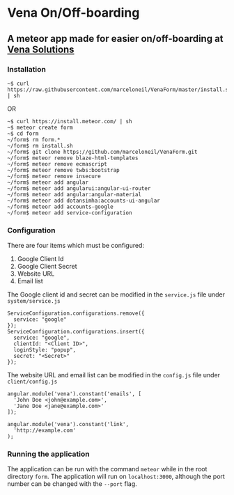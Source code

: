 # Vena On/Off-boarding
## A meteor app made for easier on/off-boarding at [Vena Solutions](http://venasolutions.com/)

### Installation
```
~$ curl https://raw.githubusercontent.com/marceloneil/VenaForm/master/install.sh | sh
```
OR
```
~$ curl https://install.meteor.com/ | sh
~$ meteor create form
~$ cd form
~/form$ rm form.*
~/form$ rm install.sh
~/form$ git clone https://github.com/marceloneil/VenaForm.git
~/form$ meteor remove blaze-html-templates
~/form$ meteor remove ecmascript
~/form$ meteor remove twbs:bootstrap
~/form$ meteor remove insecure
~/form$ meteor add angular
~/form$ meteor add angularui:angular-ui-router
~/form$ meteor add angular:angular-material
~/form$ meteor add dotansimha:accounts-ui-angular
~/form$ meteor add accounts-google
~/form$ meteor add service-configuration
```
### Configuration

There are four items which must be configured:  
1. Google Client Id
2. Google Client Secret
3. Website URL
4. Email list

The Google client id and secret can be modified in the `service.js` file under `system/service.js`

```
ServiceConfiguration.configurations.remove({
  service: "google"
});
ServiceConfiguration.configurations.insert({
  service: "google",
  clientId: "<Client ID>",
  loginStyle: "popup",
  secret: "<Secret>"
});
```

The website URL and email list can be modified in the `config.js` file under `client/config.js`

```
angular.module('vena').constant('emails', [
  'John Doe <john@example.com>',
  'Jane Doe <jane@example.com>'
]);

angular.module('vena').constant('link',
  'http://example.com'
);
```

### Running the application

The application can be run with the command `meteor` while in the root directory `form`. The application will run on `localhost:3000`, although the port number can be changed with the `--port` flag.
